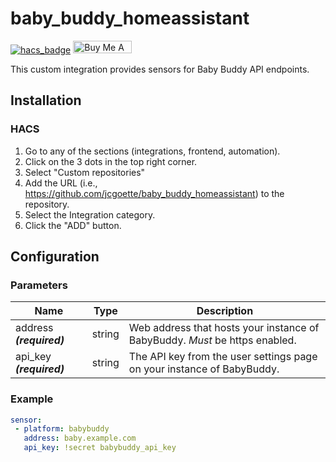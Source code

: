 # baby_buddy_homeassistant

[![hacs_badge](https://img.shields.io/badge/HACS-Custom-orange.svg)](https://github.com/custom-components/hacs)
<a href="https://www.buymeacoffee.com/jcgoette" target="_blank"><img src="https://cdn.buymeacoffee.com/buttons/v2/default-blue.png" alt="Buy Me A Coffee" style="height: 20px !important;width: 94px !important;" ></a>

This custom integration provides sensors for Baby Buddy API endpoints.

## Installation

### HACS

1. Go to any of the sections (integrations, frontend, automation).
1. Click on the 3 dots in the top right corner.
1. Select "Custom repositories"
1. Add the URL (i.e., https://github.com/jcgoette/baby_buddy_homeassistant) to the repository.
1. Select the Integration category.
1. Click the "ADD" button.

## Configuration

### Parameters
| Name | Type | Description |
|------|:----:|-------------|
| address ***(required)*** | string |   Web address that hosts your instance of BabyBuddy. *Must* be https enabled.
| api_key ***(required)*** | string |  The API key from the user settings page on your instance of BabyBuddy.

### Example
```yaml
sensor:
 - platform: babybuddy
   address: baby.example.com
   api_key: !secret babybuddy_api_key
```

